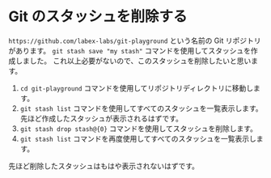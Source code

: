# Git のスタッシュを削除する

`https://github.com/labex-labs/git-playground` という名前の Git リポジトリがあります。 `git stash save "my stash"` コマンドを使用してスタッシュを作成しました。 これ以上必要がないので、このスタッシュを削除したいと思います。

1. `cd git-playground` コマンドを使用してリポジトリディレクトリに移動します。
2. `git stash list` コマンドを使用してすべてのスタッシュを一覧表示します。 先ほど作成したスタッシュが表示されるはずです。
3. `git stash drop stash@{0}` コマンドを使用してスタッシュを削除します。
4. `git stash list` コマンドを再度使用してすべてのスタッシュを一覧表示します。

先ほど削除したスタッシュはもはや表示されないはずです。
